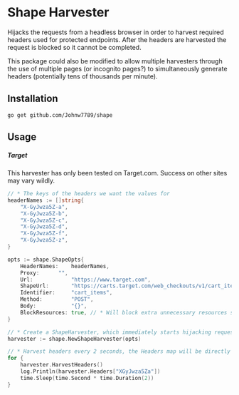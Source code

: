 # Shape Harvester
Hijacks the requests from a headless browser in order to harvest required headers used for protected endpoints. After the headers are harvested the request is blocked so it cannot be completed.

This package could also be modified to allow multiple harvesters through the use of multiple pages (or incognito pages?) to simultaneously generate headers (potentially tens of thousands per minute).

## Installation
``go get github.com/Johnw7789/shape``

## Usage
##### Target
This harvester has only been tested on Target.com. Success on other sites may vary wildly.


```Go
// * The keys of the headers we want the values for
headerNames := []string{
	"X-GyJwza5Z-a",
	"X-GyJwza5Z-b",
	"X-GyJwza5Z-c",
	"X-GyJwza5Z-d",
	"X-GyJwza5Z-f",
	"X-GyJwza5Z-z",
}

opts := shape.ShapeOpts{
	HeaderNames:    headerNames,
	Proxy: 		"",
	Url:            "https://www.target.com",
	ShapeUrl:       "https://carts.target.com/web_checkouts/v1/cart_items?field_groups=CART,CART_ITEMS,SUMMARY&key=9f36aeafbe60771e321a7cc95a78140772ab3e96",
	Identifier:     "cart_items",
	Method:         "POST",
	Body:           "{}",
	BlockResources: true, // * Will block extra unnecessary resources such as images and css, so it is more efficient
}

// * Create a ShapeHarvester, which immediately starts hijacking requests
harvester := shape.NewShapeHarvester(opts)

// * Harvest headers every 2 seconds, the Headers map will be directly updated on the struct
for {
	harvester.HarvestHeaders()
	log.Println(harvester.Headers["XGyJwza5Za"])
	time.Sleep(time.Second * time.Duration(2))
}
```
